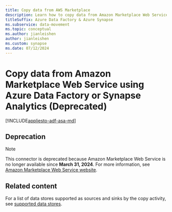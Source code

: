 ```yaml
---
title: Copy data from AWS Marketplace
description: Learn how to copy data from Amazon Marketplace Web Service to supported sink data stores using a copy activity in an Azure Data Factory or Synapse Analytics pipeline.
titleSuffix: Azure Data Factory & Azure Synapse
ms.subservice: data-movement
ms.topic: conceptual
ms.author: jianleishen
author: jianleishen
ms.custom: synapse
ms.date: 07/12/2024
---
```


# Copy data from Amazon Marketplace Web Service using Azure Data Factory or Synapse Analytics (Deprecated)

[!INCLUDE[appliesto-adf-asa-md](includes/appliesto-adf-asa-md.md)]

## Deprecation

>[!Note]
>This connector is deprecated because Amazon Marketplace Web Service is no longer available since **March 31, 2024**. For more information, see [Amazon Marketplace Web Service website](https://docs.developer.amazonservices.com/en_US/dev_guide/index.html).


## Related content
For a list of data stores supported as sources and sinks by the copy activity, see [supported data stores](copy-activity-overview.md#supported-data-stores-and-formats).